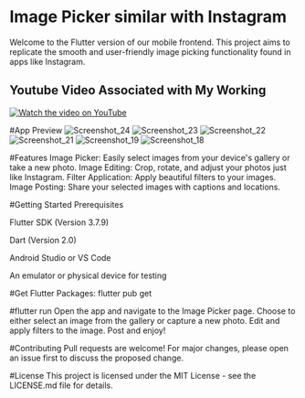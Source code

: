 # Image Picker similar with Instagram
Welcome to the Flutter version of our mobile frontend. This project aims to replicate the smooth and user-friendly image picking functionality found in apps like Instagram.

## Youtube Video Associated with My Working

[![Watch the video on YouTube](https://img.youtube.com/vi/NAj04QH_n1Q/maxresdefault.jpg)](https://youtu.be/NAj04QH_n1Q)


#App Preview
![Screenshot_24](https://github.com/stuartgregorysharpe/Image.Picker.using.flutter.instagram/assets/137684294/e896fe62-dfd8-4e0a-9277-ac645516b126)
![Screenshot_23](https://github.com/stuartgregorysharpe/Image.Picker.using.flutter.instagram/assets/137684294/2aed93b0-e15a-4038-aa02-d13233a938fb)
![Screenshot_22](https://github.com/stuartgregorysharpe/Image.Picker.using.flutter.instagram/assets/137684294/1b5a616a-a973-4689-9e45-d3bc8f7df58b)
![Screenshot_21](https://github.com/stuartgregorysharpe/Image.Picker.using.flutter.instagram/assets/137684294/cc5a7796-4005-4b74-89ad-3c198aa3aa0f)
![Screenshot_19](https://github.com/stuartgregorysharpe/Image.Picker.using.flutter.instagram/assets/137684294/cbacd16b-b2a3-4c7c-bef3-f8e6e1537ca7)
![Screenshot_18](https://github.com/stuartgregorysharpe/Image.Picker.using.flutter.instagram/assets/137684294/a90b5d65-3647-4dce-9b89-a9806f9aba48)

#Features
Image Picker: Easily select images from your device's gallery or take a new photo.
Image Editing: Crop, rotate, and adjust your photos just like Instagram.
Filter Application: Apply beautiful filters to your images.
Image Posting: Share your selected images with captions and locations.

#Getting Started
Prerequisites

Flutter SDK (Version 3.7.9)

Dart (Version 2.0)

Android Studio or VS Code

An emulator or physical device for testing


#Get Flutter Packages:
flutter pub get


#flutter run
Open the app and navigate to the Image Picker page.
Choose to either select an image from the gallery or capture a new photo.
Edit and apply filters to the image.
Post and enjoy!

#Contributing
Pull requests are welcome! For major changes, please open an issue first to discuss the proposed change.

#License
This project is licensed under the MIT License - see the LICENSE.md file for details.


